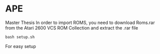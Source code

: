 # APE
Master Thesis
In order to import ROMS, you need to download Roms.rar from the Atari 2600 VCS ROM Collection and extract the .rar file

```
bash setup.sh
```

For easy setup